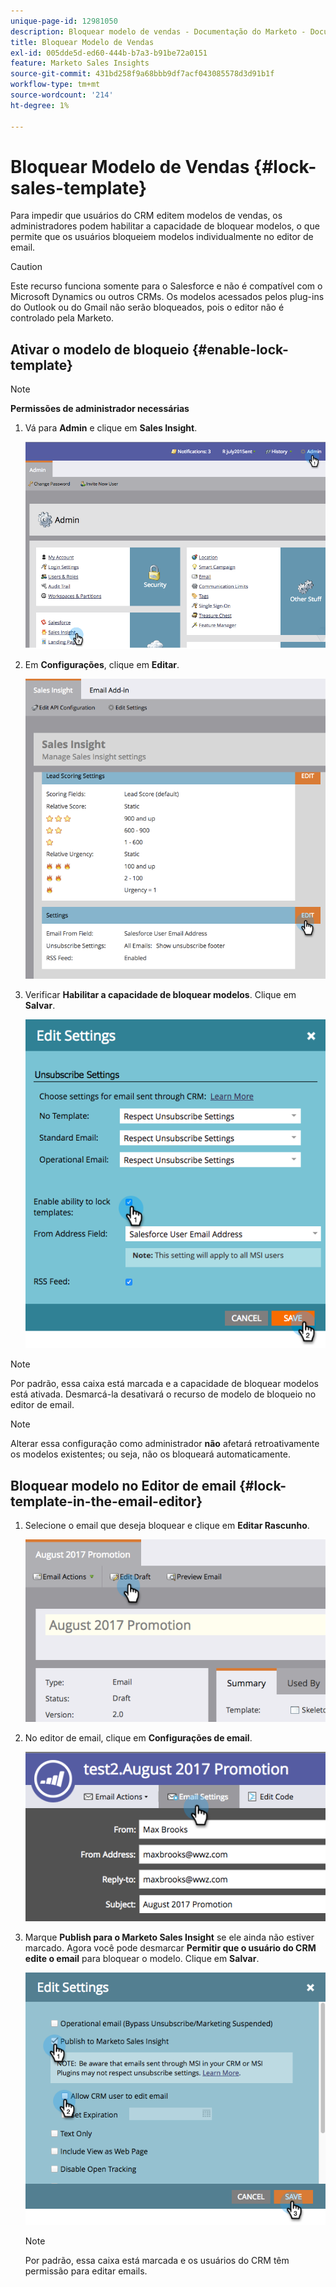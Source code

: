 ```yaml
---
unique-page-id: 12981050
description: Bloquear modelo de vendas - Documentação do Marketo - Documentação do produto
title: Bloquear Modelo de Vendas
exl-id: 005dde5d-ed60-444b-b7a3-b91be72a0151
feature: Marketo Sales Insights
source-git-commit: 431bd258f9a68bbb9df7acf043085578d3d91b1f
workflow-type: tm+mt
source-wordcount: '214'
ht-degree: 1%

---
```


# Bloquear Modelo de Vendas {#lock-sales-template}

Para impedir que usuários do CRM editem modelos de vendas, os administradores podem habilitar a capacidade de bloquear modelos, o que permite que os usuários bloqueiem modelos individualmente no editor de email.

>[!CAUTION]
>
>Este recurso funciona somente para o Salesforce e não é compatível com o Microsoft Dynamics ou outros CRMs. Os modelos acessados pelos plug-ins do Outlook ou do Gmail não serão bloqueados, pois o editor não é controlado pela Marketo.

## Ativar o modelo de bloqueio {#enable-lock-template}

>[!NOTE]
>
>**Permissões de administrador necessárias**

1. Vá para **Admin** e clique em **Sales Insight**.

   ![](assets/1.png)

1. Em **Configurações**, clique em **Editar**.

   ![](assets/2.png)

1. Verificar **Habilitar a capacidade de bloquear modelos**. Clique em **Salvar**.

   ![](assets/image2017-10-9-8-3a19-3a45.png)

>[!NOTE]
>
>Por padrão, essa caixa está marcada e a capacidade de bloquear modelos está ativada. Desmarcá-la desativará o recurso de modelo de bloqueio no editor de email.

>[!NOTE]
>
>Alterar essa configuração como administrador **não** afetará retroativamente os modelos existentes; ou seja, não os bloqueará automaticamente.

## Bloquear modelo no Editor de email {#lock-template-in-the-email-editor}

1. Selecione o email que deseja bloquear e clique em **Editar Rascunho**.

   ![](assets/5.png)

1. No editor de email, clique em **Configurações de email**.

   ![](assets/6.png)

1. Marque **Publish para o Marketo Sales Insight** se ele ainda não estiver marcado. Agora você pode desmarcar **Permitir que o usuário do CRM edite o email** para bloquear o modelo. Clique em **Salvar**.

   ![](assets/7.png)

   >[!NOTE]
   >
   >Por padrão, essa caixa está marcada e os usuários do CRM têm permissão para editar emails.

